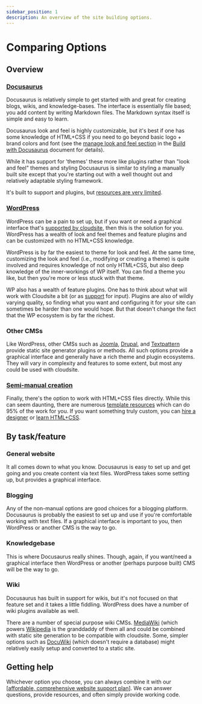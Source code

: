 ```yaml
---
sidebar_position: 1
description: An overview of the site building options.
---
```

# Comparing Options

## Overview

### [Docusaurus](/docs/user-guides/website-development/build-with-docusaurus)

Docusaurus is relatively simple to get started with and great for creating blogs, wikis, and knowledge-bases. The interface is essentially file based; you add content by writing Markdown files. The Markdown syntax itself is simple and easy to learn.

Docusaurus look and feel is highly customizable, but it's best if one has some knowledge of HTML+CSS if you need to go beyond basic logo + brand colors and font (see the [manage look and feel section](/docs/user-guides/website-development/build-with-docusaurus#manage-look-and-feel) in the [Build with Docusaurus](/docs/user-guides/website-development/build-with-docusaurus) document for details). 

While it has support for 'themes' these more like plugins rather than "look and feel" themes and styling Docusaurus is similar to styling a manually built site except that you're starting out with a well thought out and relatively adaptable styling framework.

It's built to support and plugins, but [resources are very limited](https://github.com/webbertakken/awesome-docusaurus).

### [WordPress](/docs/user-guides/website-development/build-with-wordpress)

WordPress can be a pain to set up, but if you want or need a graphical interface that's [supported by cloudsite](/support), then this is the solution for you. WordPress has a wealth of look and feel themes and feature plugins and can be customized with no HTML+CSS knowledge.

WordPress is by far the easiest to theme for look and feel. At the same time, customizing the look and feel (i.e., modifying or creating a theme) is quite involved and requires knowledge of not only HTML+CSS, but also deep knowledge of the inner-workings of WP itself. You can find a theme you like, but then you're more or less stuck with that theme.

WP also has a wealth of feature plugins. One has to think about what will work with Cloudsite a bit (or as [support](/support) for input). Plugins are also of wildly varying quality, so finding what you want and configuring it for your site can sometimes be harder than one would hope. But that doesn't change the fact that the WP ecosystem is by far the richest.

### Other CMSs

Like WordPress, other CMSs such as [Joomla](https://www.joomla.org/), [Drupal](https://www.drupal.org/), and [Textpattern](https://textpattern.com/) provide static site generator plugins or methods. All such options provide a graphical interface and generally have a rich theme and plugin ecosystems. They will vary in complexity and features to some extent, but most any could be used with cloudsite.

### [Semi-manual creation](/docs/user-guides/website-development/build-semi-manually)

Finally, there's the option to work with HTML+CSS files directly. While this can seem daunting, there are numerous [template resources](/docs/user-guides/website-development/build-semi-manually#use-a-template) which can do 95% of the work for you. If you want something truly custom, you can [hire a designer](/docs/user-guides/website-development/build-semi-manually#hire-a-web-designer) or [learn HTML+CSS](/docs/user-guides/website-development/build-semi-manually#learn-htmlcss).

## By task/feature

### General website

It all comes down to what you know. Docusaurus is easy to set up and get going and you create content via text files. WordPress takes some setting up, but provides a graphical interface.

### Blogging

Any of the non-manual options are good choices for a blogging platform. Docusaurus is probably the easiest to set up and use if you're comfortable working with text files. If a graphical interface is important to you, then WordPress or another CMS is the way to go.

### Knowledgebase

This is where Docusaurus really shines. Though, again, if you want/need a graphical interface then WordPress or another (perhaps purpose built) CMS will be the way to go.

### Wiki

Docusaurus has built in support for wikis, but it's not focused on that feature set and it takes a little fiddling. WordPress does have a number of wiki plugins available as well.

There are a number of special purpose wiki CMSs. [MediaWiki](https://www.mediawiki.org/wiki/MediaWiki) (which powers [Wikipedia](https://wikipedia.org) is the granddaddy of them all and could be combined with static site generation to be compatible with cloudsite. Some, simpler options such as [DocuWiki](https://www.dokuwiki.org/dokuwiki) (which doesn't require a database) might relatively easily setup and converted to a static site.

## Getting help

Whichever option you choose, you can always combine it with our [[affordable, comprehensive website support plan](/support/website-support)]. We can answer questions, provide resources, and often simply provide working code.